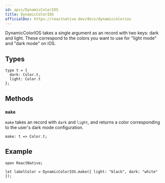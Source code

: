 ```yaml
---
id: apis/DynamicColorIOS
title: DynamicColorIOS
officialDoc: https://reactnative.dev/docs/dynamiccolorios
---
```


DynamicColorIOS takes a single argument as an record with two keys: dark and light. These correspond to the colors you want to use for "light mode" and "dark mode" on iOS.

## Types

```reason
type t = {
  dark: Color.t,
  light: Color.t
};
```

## Methods

### `make`

`make` takes an record with `dark` and `light`, and returns a color corresponding to the user's dark mode configuration.

```reason
make: t => Color.t;
```

## Example

```reason
open ReactNative;

let labelColor = DynamicColorIOS.make({ light: "black", dark: "white" });
```
